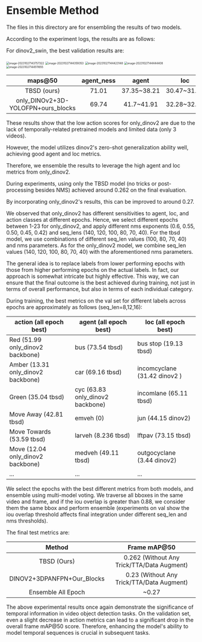 # Ensemble Method

The files in this directory are for ensembling the results of two models.

According to the experiment logs, the results are as follows:

For dinov2_swin, the best validation results are:

<img src="C:\Users\belongTH\AppData\Roaming\Typora\typora-user-images\image-20231027143757322.png" alt="image-20231027143757322" style="zoom:50%;" />

<img src="F:\A-ROAD-FIX\root\MMACV-ROAD-CHALLENGE-main\road-_2\Task_1\ensemble\action.png" alt="image-20231027144359353" style="zoom:50%;" />

<img src="F:\A-ROAD-FIX\root\MMACV-ROAD-CHALLENGE-main\road-_2\Task_1\ensemble\agent.png" alt="image-20231027144423148" style="zoom:50%;" />



<img src="F:\A-ROAD-FIX\root\MMACV-ROAD-CHALLENGE-main\road-_2\Task_1\ensemble\agentness.png" alt="image-20231027144444408" style="zoom:50%;" />

<img src="F:\A-ROAD-FIX\root\MMACV-ROAD-CHALLENGE-main\road-_2\Task_1\ensemble\location.png" alt="image-20231027144511655" style="zoom:50%;" />

|              maps@50               | agent_ness |    agent    |     loc     | action  |
| :--------------------------------: | :--------: | :---------: | :---------: | :-----: |
|            TBSD (ours)             |   71.01    | 37.35~38.21 | 30.47~31.21 |  20.48  |
| only_DINOv2+3D-YOLOFPN+ours_blocks |   69.74    | 41.7~41.91  | 32.28~32.63 | / (low) |

These results show that the low action scores for only_dinov2 are due to the lack of temporally-related pretrained models and limited data (only 3 videos).

However, the model utilizes dinov2's zero-shot generalization ability well, achieving good agent and loc metrics.

Therefore, we ensemble the results to leverage the high agent and loc metrics from only_dinov2.

During experiments, using only the TBSD model (no tricks or post-processing besides NMS) achieved around 0.262 on the final evaluation.

By incorporating only_dinov2's results, this can be improved to around 0.27.

We observed that only_dinov2 has different sensitivities to agent, loc, and action classes at different epochs. Hence, we select different epochs between 1-23 for only_dinov2, and apply different nms exponents (0.6, 0.55, 0.50, 0.45, 0.42) and seq_lens (140, 120, 100, 80, 70, 40). For the tbsd model, we use combinations of different seq_len values (100, 80, 70, 40) and nms parameters. As for the only_dinov2 model, we combine seq_len values (140, 120, 100, 80, 70, 40) with the aforementioned nms parameters.

The general idea is to replace labels from lower performing epochs with those from higher performing epochs on the actual labels. In fact, our approach is somewhat intricate but highly effective. This way, we can ensure that the final outcome is the best achieved during training, not just in terms of overall performance, but also in terms of each individual category.

During training, the best metrics on the val set for different labels across epochs are approximately as follows (seq_len=8,12,16):

| action (all epoch best)            | agent (all epoch best)           | loc (all epoch best)         |
| ---------------------------------- | -------------------------------- | ---------------------------- |
| Red (51.99 only_dinov2 backbone)   | bus (73.54 tbsd)                 | bus stop (19.13 tbsd)        |
| Amber (13.31 only_dinov2 backbone) | car (69.16 tbsd)                 | incomcyclane (31.42 dinov2 ) |
| Green (35.04 tbsd)                 | cyc (63.83 only_dinov2 backbone) | incomlane (65.11 tbsd)       |
| Move Away (42.81 tbsd)             | emveh (0)                        | jun (44.15 dinov2)           |
| Move Towards (53.59 tbsd)          | larveh (8.236 tbsd)              | lftpav (73.15 tbsd)          |
| Move (12.04 only_dinov2 backbone)  | medveh (49.11 tbsd)              | outgocyclane (3.44 dinov2)   |
| ...                                | ...                              | ...                          |

We select the epochs with the best different metrics from both models, and ensemble using multi-model voting. We traverse all bboxes in the same video and frame, and if the iou overlap is greater than 0.88, we consider them the same bbox and perform ensemble (experiments on val show the iou overlap threshold affects final integration under different seq_len and nms thresholds).

The final test metrics are:

|           Method           |                Frame mAP@50                |
| :------------------------: | :----------------------------------------: |
|        TBSD (Ours)         | 0.262 (Without Any Trick/TTA/Data Augment) |
| DINOV2+3DPANFPN+Our_Blocks | 0.23 (Without Any Trick/TTA/Data Augment)  |
|     Ensemble All Epoch     |                   ~0.27                    |

The above experimental results once again demonstrate the significance of temporal information in video object detection tasks. On the validation set, even a slight decrease in action metrics can lead to a significant drop in the overall frame mAP@50 score. Therefore, enhancing the model's ability to model temporal sequences is crucial in subsequent tasks.
